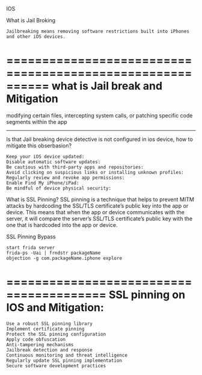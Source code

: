 IOS

What is Jail Broking

    Jailbreaking means removing software restrictions built into iPhones and other iOS devices. 

==========================================================
what is Jail break and Mitigation
=========================================================

modifying certain files, intercepting system calls, or patching specific code segments within the app

-----------------------------
Is that Jail breaking device detective is not configured in ios device, how to mitigate this obserbasion?

    Keep your iOS device updated:
    Disable automatic software updates:
    Be cautious with third-party apps and repositories: 
    Avoid clicking on suspicious links or installing unknown profiles:
    Regularly review and revoke app permissions: 
    Enable Find My iPhone/iPad: 
    Be mindful of device physical security:

What is SSL Pinning?
    SSL pinning is a technique that helps to prevent MITM attacks by hardcoding the SSL/TLS certificate’s public key into the app or device. This means that when the app or device communicates with the server, it will compare the server’s SSL/TLS certificate’s public key with the one that is hardcoded into the app or device.

SSL Pinning Bypass

    start frida server
    frida-ps -Uai | frndstr packageName
    objection -g com.packageName.iphone explore

========================================
SSL pinning on IOS and Mitigation:
=======================================
    Use a robust SSL pinning library
    Implement certificate pinning
    Protect the SSL pinning configuration
    Apply code obfuscation
    Anti-tampering mechanisms
    Jailbreak detection and response
    Continuous monitoring and threat intelligence
    Regularly update SSL pinning implementation
    Secure software development practices



